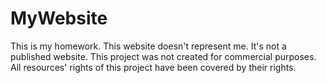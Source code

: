 # MyWebsite
 This is my homework. This website doesn't represent me. It's not a published website.  This project was not created for commercial purposes. All resources' rights of this project have been covered by their rights. 
